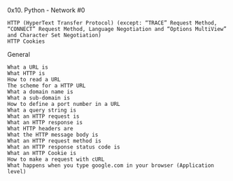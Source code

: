 0x10. Python - Network #0



    HTTP (HyperText Transfer Protocol) (except: “TRACE” Request Method, “CONNECT” Request Method, Language Negotiation and “Options MultiView” and Character Set Negotiation)
    HTTP Cookies


General

    What a URL is
    What HTTP is
    How to read a URL
    The scheme for a HTTP URL
    What a domain name is
    What a sub-domain is
    How to define a port number in a URL
    What a query string is
    What an HTTP request is
    What an HTTP response is
    What HTTP headers are
    What the HTTP message body is
    What an HTTP request method is
    What an HTTP response status code is
    What an HTTP Cookie is
    How to make a request with cURL
    What happens when you type google.com in your browser (Application level)

